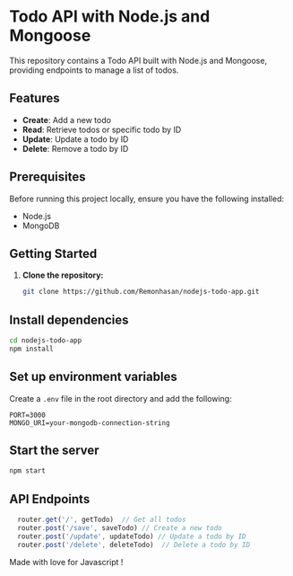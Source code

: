 # Todo API with Node.js and Mongoose

This repository contains a Todo API built with Node.js and Mongoose, providing endpoints to manage a list of todos.

## Features

- **Create**: Add a new todo
- **Read**: Retrieve todos or specific todo by ID
- **Update**: Update a todo by ID
- **Delete**: Remove a todo by ID

## Prerequisites

Before running this project locally, ensure you have the following installed:

- Node.js
- MongoDB

## Getting Started

1. **Clone the repository:**

   ```bash
   git clone https://github.com/Remonhasan/nodejs-todo-app.git

## Install dependencies 

```bash
cd nodejs-todo-app
npm install
```

## Set up environment variables
Create a `.env` file in the root directory and add the following:

```
PORT=3000
MONGO_URI=your-mongodb-connection-string
```
## Start the server

```bash
npm start
```

## API Endpoints

```javascript
  router.get('/', getTodo)  // Get all todos
  router.post('/save', saveTodo) // Create a new todo
  router.post('/update', updateTodo) // Update a todo by ID
  router.post('/delete', deleteTodo)  // Delete a todo by ID
```

Made with love for Javascript !



